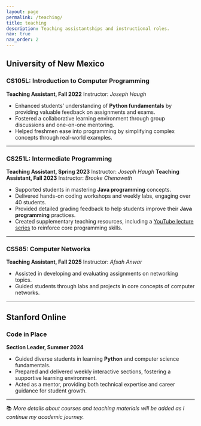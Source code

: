 ```yaml
---
layout: page
permalink: /teaching/
title: teaching
description: Teaching assistantships and instructional roles.
nav: true
nav_order: 2
---
```


## University of New Mexico

### CS105L: Introduction to Computer Programming
**Teaching Assistant, Fall 2022**
Instructor: _Joseph Haugh_
- Enhanced students’ understanding of **Python fundamentals** by providing valuable feedback on assignments and exams.
- Fostered a collaborative learning environment through group discussions and one-on-one mentoring.
- Helped freshmen ease into programming by simplifying complex concepts through real-world examples.

---

### CS251L: Intermediate Programming
**Teaching Assistant, Spring 2023**
Instructor: _Joseph Haugh_
**Teaching Assistant, Fall 2023**
Instructor: _Brooke Chenoweth_
- Supported students in mastering **Java programming** concepts.
- Delivered hands-on coding workshops and weekly labs, engaging over 40 students.
- Provided detailed grading feedback to help students improve their **Java programming** practices.
- Created supplementary teaching resources, including a [YouTube lecture series](https://www.youtube.com/playlist?list=PLZvGx3jASpqLR1ov522DFULkxbzQa7dNC) to reinforce core programming skills.

---

### CS585: Computer Networks
**Teaching Assistant, Fall 2025**
Instructor: _Afsah Anwar_
- Assisted in developing and evaluating assignments on networking topics.
- Guided students through labs and projects in core concepts of computer networks.

---

## Stanford Online

### Code in Place
**Section Leader, Summer 2024**
- Guided diverse students in learning **Python** and computer science fundamentals.
- Prepared and delivered weekly interactive sections, fostering a supportive learning environment.
- Acted as a mentor, providing both technical expertise and career guidance for student growth.

---

📚 _More details about courses and teaching materials will be added as I continue my academic journey._
